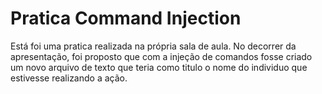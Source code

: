 <h1>Pratica Command Injection</h1>
Está foi uma pratica realizada na própria sala de aula. No decorrer da apresentação, foi proposto que com a
injeção de comandos fosse criado um novo arquivo de texto que teria como titulo o nome do individuo que
estivesse realizando a ação.
